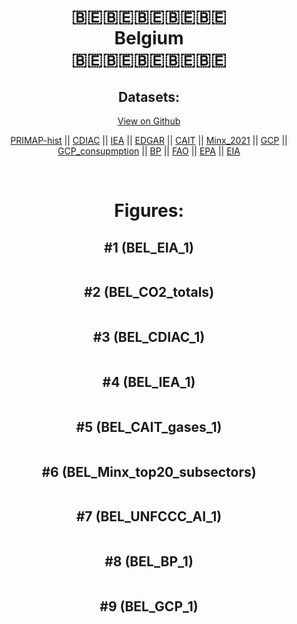 
<center>
<h1 align="center">
🇧🇪🇧🇪🇧🇪🇧🇪🇧🇪
<br>
Belgium
<br>
🇧🇪🇧🇪🇧🇪🇧🇪🇧🇪
</h1>
<h2>Datasets:</h2>
<p><a href="https://github.com/dquintani/GreenhouseData/tree/master/country_data/BEL_Belgium/data">View on Github</a>
<br></p><p><a href="data/BEL_PRIMAP-hist.csv">PRIMAP-hist</a> || <a href="data/BEL_CDIAC.csv">CDIAC</a> || <a href="data/BEL_IEA.csv">IEA</a> || <a href="data/BEL_EDGAR.csv">EDGAR</a> || <a href="data/BEL_CAIT.csv">CAIT</a> || <a href="data/BEL_Minx_2021.csv">Minx_2021</a> || <a href="data/BEL_GCP.csv">GCP</a> || <a href="data/BEL_GCP_consupmption.csv">GCP_consupmption</a> || <a href="data/BEL_BP.csv">BP</a> || <a href="data/BEL_FAO.csv">FAO</a> || <a href="data/BEL_EPA.csv">EPA</a> || <a href="data/BEL_EIA.csv">EIA</a></p><p><br></p>
<h1>Figures:</h1><h2>#1 (BEL_EIA_1)</h2>
<p><img alt="" src="figures/BEL_EIA_1.png" /></p><h2>#2 (BEL_CO2_totals)</h2>
<p><img alt="" src="figures/BEL_CO2_totals.png" /></p><h2>#3 (BEL_CDIAC_1)</h2>
<p><img alt="" src="figures/BEL_CDIAC_1.png" /></p><h2>#4 (BEL_IEA_1)</h2>
<p><img alt="" src="figures/BEL_IEA_1.png" /></p><h2>#5 (BEL_CAIT_gases_1)</h2>
<p><img alt="" src="figures/BEL_CAIT_gases_1.png" /></p><h2>#6 (BEL_Minx_top20_subsectors)</h2>
<p><img alt="" src="figures/BEL_Minx_top20_subsectors.png" /></p><h2>#7 (BEL_UNFCCC_AI_1)</h2>
<p><img alt="" src="figures/BEL_UNFCCC_AI_1.png" /></p><h2>#8 (BEL_BP_1)</h2>
<p><img alt="" src="figures/BEL_BP_1.png" /></p><h2>#9 (BEL_GCP_1)</h2>
<p><img alt="" src="figures/BEL_GCP_1.png" /></p>